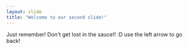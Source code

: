 ```yaml
---
layout: slide
title: "Welcome to our second slide!"
---
```

Just remember! Don't get lost in the sauce!! :D
use the left arrow to go back!
